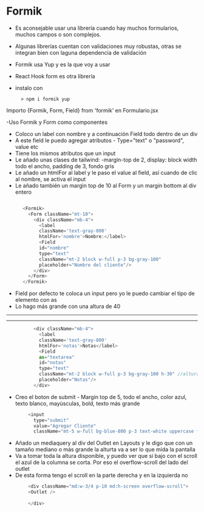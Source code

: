 # Formik
- Es aconsejable usar una librería cuando hay muchos formularios, muchos campos o son complejos.

- Algunas librerías cuentan con validaciones muy robustas, otras se integran bien con laguna dependencia de validación

- Formik usa Yup y es la que voy a usar
- React Hook form es otra librería

- instalo con

        > npm i formik yup

Importo {Formik, Form, Field} from 'formik' en Formulario.jsx

-Uso Formik y Form como componentes
- Coloco un label con nombre y a continuación Field todo dentro de un div
- A este field le puedo agregar atributos
        - Type="text" o "password", value etc
- Tiene los mismos atributos que un input
- Le añado unas clases de tailwind:
    -margin-top de 2, display: block width todo el ancho, padding de 3, fondo gris
- Le añado un htmlFor al label y le paso el value al field, así cuando de clic al nombre,
se activa el input
- Le añado también un margin top de 10 al Form y un margin bottom al div entero
~~~js

      <Formik>
        <Form className="mt-10">
          <div className="mb-4">
            <label 
            className='text-gray-800'
            htmlFor='nombre'>Nombre:</label>
            <Field
            id="nombre"
            type="text"
            className="mt-2 block w-full p-3 bg-gray-100"
            placeholder="Nombre del cliente"/>
          </div>
        </Form>
      </Formik>
~~~
- Field por defecto te coloca un input pero yo le puedo cambiar el tipo de elemento con as
- Lo hago más grande con una altura de 40
-----
-----
~~~js
          <div className="mb-4">
            <label 
            className='text-gray-800'
            htmlFor='notas'>Notas</label>
            <Field
            as="textarea"
            id="notas"
            type="text"
            className="mt-2 block w-full p-3 bg-gray-100 h-30" //altura
            placeholder="Notas"/>
          </div>
~~~
- Creo el boton de submit
        - Margin top de 5, todo el ancho, color azul, texto blanco, mayúsculas, bold, texto más grande
~~~js
        <input 
          type="submit"
          value="Agregar Cliente"
          className="mt-5 w-full bg-blue-800 p-3 text-white uppercase font-bold text-lg"/>
~~~
- Añado un mediaquery al div del Outlet en Layouts y le digo que con un tamaño mediano o más grande la alturta va a ser lo que mida la pantalla
- Va a tomar toda la altura disponible, y puedo ver que si bajo con el scroll el azul de la columna se corta. Por eso el overflow-scroll del lado del outlet
- De esta forma tengo el scroll en la parte derecha y en la izquierda no
~~~js
        <div className="md:w-3/4 p-10 md:h-screen overflow-scroll">
        <Outlet />
          
        </div>
~~~



